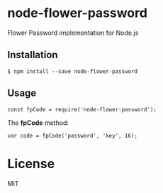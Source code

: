 # node-flower-password
Flower Password implementation for Node.js


## Installation

```
$ npm install --save node-flower-password
```


## Usage

```
const fpCode = require('node-flower-password');
```

The **fpCode** method:

```
var code = fpCode('password', 'key', 16);
```

# License

MIT
